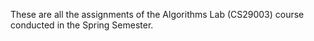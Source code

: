 These are all the assignments of the Algorithms Lab (CS29003) course conducted in the Spring Semester.
